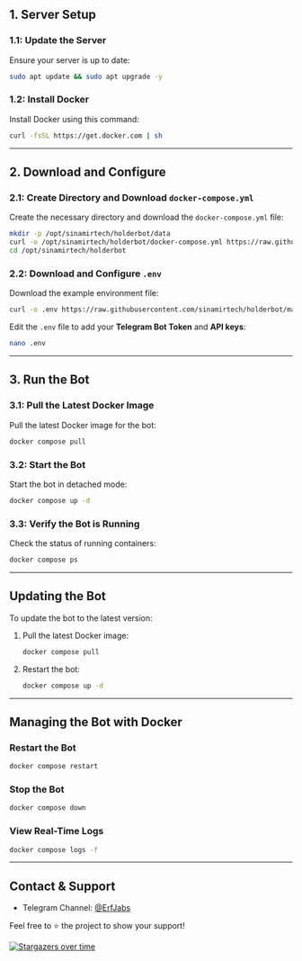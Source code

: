 ## 1. Server Setup

### 1.1: Update the Server

Ensure your server is up to date:

```bash
sudo apt update && sudo apt upgrade -y
```

### 1.2: Install Docker

Install Docker using this command:

```bash
curl -fsSL https://get.docker.com | sh
```

---

## 2. Download and Configure

### 2.1: Create Directory and Download `docker-compose.yml`

Create the necessary directory and download the `docker-compose.yml` file:

```bash
mkdir -p /opt/sinamirtech/holderbot/data
curl -o /opt/sinamirtech/holderbot/docker-compose.yml https://raw.githubusercontent.com/sinamirtech/holderbot/master/docker-compose.yml
cd /opt/sinamirtech/holderbot
```

### 2.2: Download and Configure `.env`

Download the example environment file:

```bash
curl -o .env https://raw.githubusercontent.com/sinamirtech/holderbot/master/.env.example
```

Edit the `.env` file to add your **Telegram Bot Token** and **API keys**:

```bash
nano .env
```

---

## 3. Run the Bot

### 3.1: Pull the Latest Docker Image

Pull the latest Docker image for the bot:

```bash
docker compose pull
```

### 3.2: Start the Bot

Start the bot in detached mode:

```bash
docker compose up -d
```

### 3.3: Verify the Bot is Running

Check the status of running containers:

```bash
docker compose ps
```

---

## Updating the Bot

To update the bot to the latest version:

1. Pull the latest Docker image:

    ```bash
    docker compose pull
    ```

2. Restart the bot:

    ```bash
    docker compose up -d
    ```

---

## Managing the Bot with Docker

### Restart the Bot

```bash
docker compose restart
```

### Stop the Bot

```bash
docker compose down
```

### View Real-Time Logs

```bash
docker compose logs -f
```

---

## Contact & Support

- Telegram Channel: [@ErfJabs](https://t.me/ErfJabs)

Feel free to ⭐ the project to show your support!

[![Stargazers over time](https://starchart.cc/erfjab/holderbot.svg?variant=adaptive)](https://starchart.cc/erfjab/holderbot)
